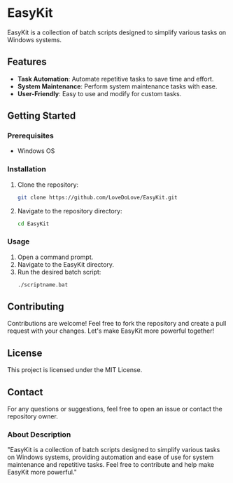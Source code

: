 # EasyKit

EasyKit is a collection of batch scripts designed to simplify various tasks on Windows systems.

## Features

- **Task Automation**: Automate repetitive tasks to save time and effort.
- **System Maintenance**: Perform system maintenance tasks with ease.
- **User-Friendly**: Easy to use and modify for custom tasks.

## Getting Started

### Prerequisites

- Windows OS

### Installation

1. Clone the repository:
   ```bash
   git clone https://github.com/LoveDoLove/EasyKit.git
   ```
2. Navigate to the repository directory:
   ```bash
   cd EasyKit
   ```

### Usage

1. Open a command prompt.
2. Navigate to the EasyKit directory.
3. Run the desired batch script:
   ```bash
   ./scriptname.bat
   ```

## Contributing

Contributions are welcome! Feel free to fork the repository and create a pull request with your changes. Let's make EasyKit more powerful together!

## License

This project is licensed under the MIT License.

## Contact

For any questions or suggestions, feel free to open an issue or contact the repository owner.

### About Description

"EasyKit is a collection of batch scripts designed to simplify various tasks on Windows systems, providing automation and ease of use for system maintenance and repetitive tasks. Feel free to contribute and help make EasyKit more powerful."
